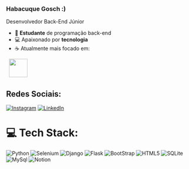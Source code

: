 ### Habacuque Gosch :)
Desenvolvedor Back-End Júnior

- 👨 **Estudante** de programação back-end
- 💻 Apaixonado por **tecnologia**
- ☕ Atualmente mais focado em:
<div style="display: inline">
  &nbsp;&nbsp;<img width='50' height='50' src="https://cdn.jsdelivr.net/gh/devicons/devicon/icons/python/python-original.svg" />&nbsp;&nbsp;
</div> 

## Redes Sociais:
[![Instagram](https://img.shields.io/badge/Instagram-%23E4405F.svg?logo=Instagram&logoColor=white)](https://www.instagram.com/gosch_tlgd) 
[![LinkedIn](https://img.shields.io/badge/LinkedIn-%230077B5.svg?logo=linkedin&logoColor=white)](https://www.linkedin.com/in/habacuque-gosch-de-oliveira-993b45264/)

# 💻 Tech Stack:

![Python](https://img.shields.io/badge/Python-14354C?style=for-the-badge&logo=python&logoColor=white)
![Selenium](https://img.shields.io/badge/Selenium-%22002E20.svg?style=for-the-badge&logo=selenium&logoColor=white)
![Django](https://img.shields.io/badge/django-%23092E20.svg?style=for-the-badge&logo=django&logoColor=white)
![Flask](https://img.shields.io/badge/Flask-000000?style=for-the-badge&logo=flask&logoColor=white")
![BootStrap](https://img.shields.io/badge/Bootstrap-563D7C?style=for-the-badge&logo=bootstrap&logoColor=white)
![HTML5](https://img.shields.io/badge/HTML5-E34F26?style=for-the-badge&logo=html5&logoColor=white)
![SQLite](https://img.shields.io/badge/sqlite-%2307405e.svg?style=for-the-badge&logo=sqlite&logoColor=white)
![MySql](https://img.shields.io/badge/MySQL-00000F?style=for-the-badge&logo=mysql&logoColor=white)
![Notion](https://img.shields.io/badge/Notion-%23000000.svg?style=for-the-badge&logo=notion&logoColor=white)


<!-- # 📊 Estatísticas do GitHub:
![](https://github-readme-stats.vercel.app/api/top-langs/?username=VitorAntonioKuhnen&theme=chartreuse-dark&hide_border=true&include_all_commits=false&count_private=false&layout=compact)
 -->
 <!-- # link para imaggens de github
https://github.com/iuricode/readme-template/blob/main/badges/badges.md
 -->
